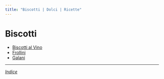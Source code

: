```yaml
---
title: "Biscotti | Dolci | Ricette"
---
```

# Biscotti

- [Biscotti al Vino](./Biscotti-al-Vino.md)
- [Frollini](./Frollini.md)
- [Galani](./Galani.md)

***

*[Indice](../..)*